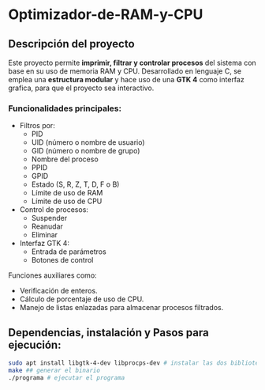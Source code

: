 # Optimizador-de-RAM-y-CPU

## Descripción del proyecto

Este proyecto permite **imprimir, filtrar y controlar procesos** del sistema con base en su uso de memoria RAM y CPU. Desarrollado en lenguaje C, se emplea una **estructura modular** y hace uso de una **GTK 4** como interfaz grafica, para que el proyecto sea interactivo.

### Funcionalidades principales:


- Filtros por:
  - PID
  - UID (número o nombre de usuario)
  - GID (número o nombre de grupo)
  - Nombre del proceso
  - PPID
  - GPID
  - Estado (S, R, Z, T, D, F o B)
  - Límite de uso de RAM
  - Límite de uso de CPU
- Control de procesos:
  - Suspender 
  - Reanudar 
  - Eliminar 
- Interfaz GTK 4:
  - Entrada de parámetros
  - Botones de control

Funciones auxiliares como:
- Verificación de enteros.
- Cálculo de porcentaje de uso de CPU.
- Manejo de listas enlazadas para almacenar procesos filtrados.



    

## Dependencias, instalación y Pasos para ejecución:
```bash
sudo apt install libgtk-4-dev libprocps-dev # instalar las dos bibliotecas usadas
make ## generar el binario
./programa # ejecutar el programa

